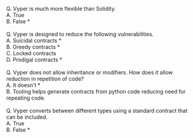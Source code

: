 Q. Vyper is much more flexible than Solidity.<br>
A. True<br>
B. False *<br>
<br/>
Q. Vyper is designed to reduce the following vulnerabilities.<br/>
A. Suicidal contracts *<br/>
B. Greedy contracts *<br/>
C. Locked contracts<br/>
D. Prodigal contracts *<br/>
<br/>
Q. Vyper does not allow inheritance or modifiers. How does it allow reduction in repetition of code?<br/>
A. It doesn't *<br/>
B. Tooling helps generate contracts from python code reducing need for repeating code.<br/>
<br/>
Q. Vyper converts between different types using a standard contract that can be included.<br/>
A. True<br/>
B. False *<br/>
<br/>
